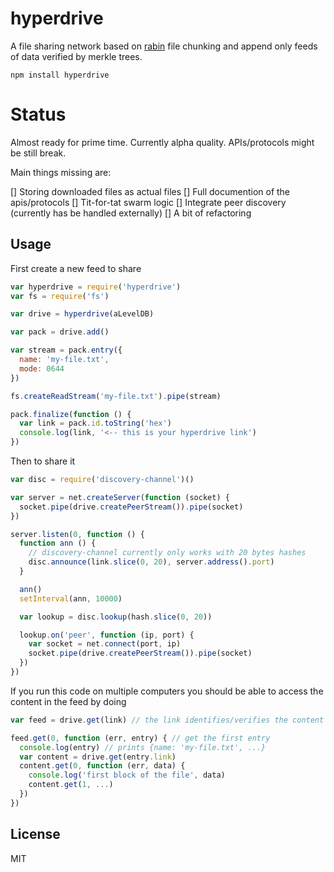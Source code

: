 # hyperdrive

A file sharing network based on [rabin](https://github.com/maxogden/rabin) file chunking and
append only feeds of data verified by merkle trees.

```
npm install hyperdrive
```

# Status

Almost ready for prime time. Currently alpha quality.
APIs/protocols might be still break.

Main things missing are:

[] Storing downloaded files as actual files
[] Full documention of the apis/protocols
[] Tit-for-tat swarm logic
[] Integrate peer discovery (currently has be handled externally)
[] A bit of refactoring

## Usage

First create a new feed to share

``` js
var hyperdrive = require('hyperdrive')
var fs = require('fs')

var drive = hyperdrive(aLevelDB)

var pack = drive.add()

var stream = pack.entry({
  name: 'my-file.txt',
  mode: 0644
})

fs.createReadStream('my-file.txt').pipe(stream)

pack.finalize(function () {
  var link = pack.id.toString('hex')
  console.log(link, '<-- this is your hyperdrive link')
})
```

Then to share it

``` js
var disc = require('discovery-channel')()

var server = net.createServer(function (socket) {
  socket.pipe(drive.createPeerStream()).pipe(socket)
})

server.listen(0, function () {
  function ann () {
    // discovery-channel currently only works with 20 bytes hashes
    disc.announce(link.slice(0, 20), server.address().port)
  }

  ann()
  setInterval(ann, 10000)

  var lookup = disc.lookup(hash.slice(0, 20))

  lookup.on('peer', function (ip, port) {
    var socket = net.connect(port, ip)
    socket.pipe(drive.createPeerStream()).pipe(socket)
  })
})
```

If you run this code on multiple computers you should be able to access
the content in the feed by doing

``` js
var feed = drive.get(link) // the link identifies/verifies the content

feed.get(0, function (err, entry) { // get the first entry
  console.log(entry) // prints {name: 'my-file.txt', ...}
  var content = drive.get(entry.link)
  content.get(0, function (err, data) {
    console.log('first block of the file', data)
    content.get(1, ...)
  })
})
```

## License

MIT
